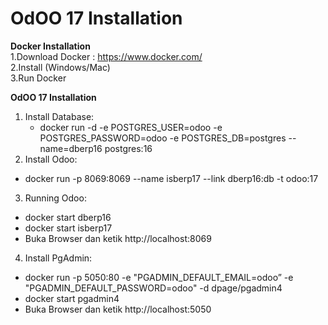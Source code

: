 # OdOO 17 Installation
<b> Docker Installation </b> <br>
1.Download Docker : https://www.docker.com/<br>
2.Install (Windows/Mac)<br>
3.Run Docker<br>

<b>OdOO 17 Installation </b> <br>
1. Install Database:<br>
	- docker run -d -e POSTGRES_USER=odoo -e POSTGRES_PASSWORD=odoo -e POSTGRES_DB=postgres --name=dberp16 postgres:16<br>
2. Install Odoo:<br>
  - docker run -p 8069:8069 --name isberp17 --link dberp16:db -t odoo:17<br>
3. Running Odoo:<br>
  - docker start dberp16<br>
  - docker start isberp17<br>
  - Buka Browser dan ketik http://localhost:8069<br>
4. Install PgAdmin:<br>
  - docker run -p 5050:80 -e "PGADMIN_DEFAULT_EMAIL=odoo” -e "PGADMIN_DEFAULT_PASSWORD=odoo" -d dpage/pgadmin4<br>
  - docker start pgadmin4<br>
  - Buka Browser dan ketik http://localhost:5050<br>

